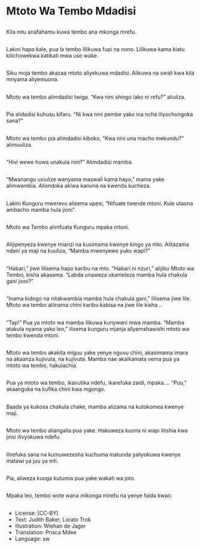 # Mtoto Wa Tembo Mdadisi

##
Kila mtu anafahamu
kuwa tembo ana
mkonga mrefu.

##
Lakini hapo kale, pua la
tembo lilikuwa fupi na
nono.
Lilikuwa kama kiatu
kilichowekwa katikati
mwa uso wake.

##
Siku moja tembo
akazaa mtoto aliyekuwa
mdadisi.
Alikuwa na swali kwa
kila mnyama
aliyemuona.

##
Mtoto wa tembo
alimdadisi twiga.
“Kwa nini shingo
lako ni refu?” aliuliza.

##
Pia alidadisi kuhusu
kifaru.
"Ni kwa nini pembe
yako ina ncha
iliyochongoka sana?"

##
Mtoto wa tembo pia
alimdadisi kiboko, “Kwa
nini una macho
mekundu?" alimuuliza.

##
“Hivi wewe huwa
unakula nini?”
Alimdadisi mamba.

##
“Mwanangu usiulize
wanyama maswali
kama hayo,” mama
yake alimwambia.
Aliondoka akiwa kanuna
na kwenda kucheza.

##
Lakini Kunguru
mwerevu alisema upesi,
“Nifuate twende mtoni.
Kule utaona ambacho
mamba hula jioni”.

##
Mtoto wa Tembo
alimfuata Kunguru
mpaka mtoni.

##
Alijipenyeza kwenye
mianzi na kusimama
kwenye kingo ya mto.
Alitazama ndani ya maji
na kuuliza, “Mamba
mwenyewe yuko wapi?”

##
“Habari,” jiwe lilisema
hapo karibu na mto.
“Habari ni nzuri,” alijibu
Mtoto wa Tembo, kisha
akasema. “Labda
unaweza ukanieleza
mamba hula chakula
gani jioni?”

##
“Inama kidogo na
nitakwambia mamba
hula chakula gani,”
lilisema jiwe lile.
Mtoto wa tembo
aliinama chini karibu
kabisa na jiwe lile
kisha...

##
“Tap!” Pua ya mtoto wa
mamba ilikuwa
kunywani mwa mamba.
“Mamba atakula nyama
yako leo,” ilisema
kunguru mjanja
aliyemshawishi mtoto
wa tembo kwenda
mtoni.

##
Mtoto wa tembo akakita
miguu yake yenye
nguvu chini,
akasimama imara na
akaanza kujivuta, na
kujivuta.
Mamba nae akaikamata
vema pua ya mtoto wa
tembo, hakuiachia.

##
Pua ya mtoto wa
tembo, ikavutika ndefu,
ikarefuka zaidi,
mpaka....
“Puu,” akaanguka na
kufika chini kwa
mgongo.

##
Baada ya kukosa
chakula chake, mamba
alizama na kutokomea
kwenye maji.

##
Mtoto wa tembo
aliangalia pua yake.
Hakuweza kuona ni
wapi iliishia kwa jinsi
ilivyokuwa ndefu.

##
Ilirefuka sana na
kumuwezesha kuchuma
matunda yaliyokuwa
kwenye matawi ya juu
ya mti.

##
Pia, aliweza kuoga
kutumia pua yake
wakati wa joto.

##
Mpaka leo, tembo wote
wana mikonga mirefu
na yenye faida kwao.

##
* License: [CC-BY]
* Text: Judith Baker, Lorato Trok
* Illustration: Wiehan de Jager
* Translation: Prisca Mdee
* Language: sw

